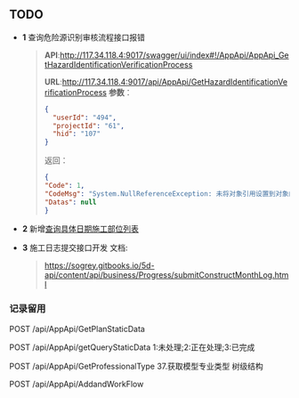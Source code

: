 ## TODO

- **1** 查询危险源识别审核流程接口报错

    > **API**:http://117.34.118.4:9017/swagger/ui/index#!/AppApi/AppApi_GetHazardIdentificationVerificationProcess
    >
    > **URL**:http://117.34.118.4:9017/api/AppApi/GetHazardIdentificationVerificationProcess
    > **参数**：
    > 
    >    ``` json
    >    {
    >      "userId": "494",
    >      "projectId": "61",
    >      "hid": "107"
    >    }
    >    ```
    >
    >    返回：
    >
    >   ``` json
    >   {
    >   "Code": 1,
    >   "CodeMsg": "System.NullReferenceException: 未将对象引用设置到对象的实例。\r\n   在 ConstructionProcessManageAPI.Controllers.AppApiController.GetHazardIdentificationVerificationProcess(HazardId Pmodel)",
    >   "Datas": null
    >   }
    >   ```

- **2** 新增[查询具体日期施工部位列表](api/business/Progress/GetconstructionSites.md)

- **3** 施工日志提交接口开发
    文档:

    > https://sogrey.gitbooks.io/5d-api/content/api/business/Progress/submitConstructMonthLog.html






### 记录留用

POST /api/AppApi/GetPlanStaticData

POST /api/AppApi/getQueryStaticData 1:未处理;2:正在处理;3:已完成

POST /api/AppApi/GetProfessionalType 37.获取模型专业类型 树级结构

POST /api/AppApi/AddandWorkFlow
